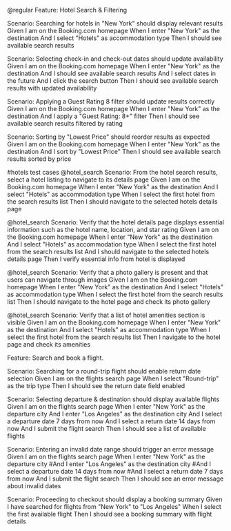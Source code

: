 @regular
Feature: Hotel Search & Filtering

  Scenario: Searching for hotels in "New York" should display relevant results
    Given I am on the Booking.com homepage
    When I enter "New York" as the destination
    And I select "Hotels" as accommodation type
    Then I should see available search results

  Scenario: Selecting check-in and check-out dates should update availability
    Given I am on the Booking.com homepage
    When I enter "New York" as the destination
    And I should see available search results
    And I select dates in the future
    And I click the search button
    Then I should see available search results with updated availability

  Scenario: Applying a Guest Rating 8 filter should update results correctly
    Given I am on the Booking.com homepage
    When I enter "New York" as the destination
    And I apply a "Guest Rating: 8+" filter
    Then I should see available search results filtered by rating

  Scenario: Sorting by "Lowest Price" should reorder results as expected
    Given I am on the Booking.com homepage
    When I enter "New York" as the destination
    And I sort by "Lowest Price"
    Then I should see available search results sorted by price
 
#hotels test cases 
@hotel_search
  Scenario: From the hotel search results, select a hotel listing to navigate to its details page
    Given I am on the Booking.com homepage
    When I enter "New York" as the destination
    And I select "Hotels" as accommodation type
    When I select the first hotel from the search results list
    Then I should navigate to the selected hotels details page

@hotel_search
  Scenario: Verify that the hotel details page displays essential information such as the hotel name, location, and star rating
    Given I am on the Booking.com homepage
    When I enter "New York" as the destination
    And I select "Hotels" as accommodation type
    When I select the first hotel from the search results list
    And I should navigate to the selected hotels details page
    Then I verify essential info from hotel is displayed

  @hotel_search
  Scenario: Verify that a photo gallery is present and that users can navigate through images
    Given I am on the Booking.com homepage
    When I enter "New York" as the destination
    And I select "Hotels" as accommodation type
    When I select the first hotel from the search results list
    Then I should navigate to the hotel page and check its photo gallery

  @hotel_search
  Scenario: Verify that a list of hotel amenities section is visible
    Given I am on the Booking.com homepage
    When I enter "New York" as the destination
    And I select "Hotels" as accommodation type
    When I select the first hotel from the search results list
    Then I navigate to the hotel page and check its amenities

Feature: Search and book a flight.

  Scenario: Searching for a round-trip flight should enable return date selection
    Given I am on the flights search page
    When I select "Round-trip" as the trip type
    Then I should see the return date field enabled

  Scenario: Selecting departure & destination should display available flights
    Given I am on the flights search page
    When I enter "New York" as the departure city
    And I enter "Los Angeles" as the destination city
    And I select a departure date 7 days from now
    And I select a return date 14 days from now
    And I submit the flight search
    Then I should see a list of available flights

  Scenario: Entering an invalid date range should trigger an error message
    Given I am on the flights search page
    When I enter "New York" as the departure city
    #And I enter "Los Angeles" as the destination city
    #And I select a departure date 14 days from now
    #And I select a return date 7 days from now
    And I submit the flight search
    Then I should see an error message about invalid dates

  Scenario: Proceeding to checkout should display a booking summary
    Given I have searched for flights from "New York" to "Los Angeles"
    When I select the first available flight
    Then I should see a booking summary with flight details
